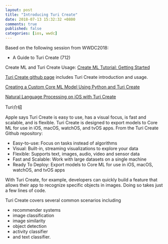```yaml
---
layout: post
title: "Introducing Turi Create"
date: 2018-07-13 15:32:32 +0800
comments: true
published: false
categories: [ios, wwdc]
---
```


<!-- more -->

Based on the following session from WWDC2018:
* A Guide to Turi Create (712)

Create ML and Turi Create Usage:
[Create ML Tutorial: Getting Started](https://www.raywenderlich.com/196233/create-ml-tutorial-getting-started)


[Turi Create github page](https://github.com/apple/turicreate) includes Turi Create introduction and usage.

[Creating a Custom Core ML Model Using Python and Turi Create](https://www.appcoda.com/core-ml-model-with-python/)

[Natural Language Processing on iOS with Turi Create](https://www.raywenderlich.com/185515/natural-language-processing-on-ios-with-turi-create)



Turi介绍

Apple says Turi Create is easy to use, has a visual focus, is fast and scalable, and is flexible. Turi Create is designed to export models to Core ML for use in iOS, macOS, watchOS, and tvOS apps. From the Turi Create Github repository: 
* Easy-to-use: Focus on tasks instead of algorithms
* Visual: Built-in, streaming visualizations to explore your data
* Flexible: Supports text, images, audio, video and sensor data
* Fast and Scalable: Work with large datasets on a single machine
* Ready To Deploy: Export models to Core ML for use in iOS, macOS, watchOS, and tvOS apps

With Turi Create, for example, developers can quickly build a feature that allows their app to recognize specific objects in images. Doing so takes just a few lines of code. 

Turi Create covers several common scenarios including 
* recommender systems
* image classification
* image similarity
* object detection
* activity classifier
* and text classifier. 
